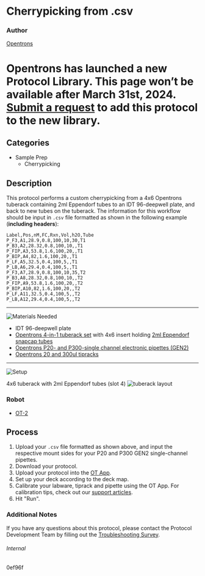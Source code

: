 # Cherrypicking from .csv

### Author
[Opentrons](https://opentrons.com/)


# Opentrons has launched a new Protocol Library. This page won’t be available after March 31st, 2024. [Submit a request](https://docs.google.com/forms/d/e/1FAIpQLSdYYp9QCKow4nn0KlCVsMS3HX0eJ0N9O7-erajKvcpT0lWbSg/viewform) to add this protocol to the new library.

## Categories
* Sample Prep
	* Cherrypicking

## Description
This protocol performs a custom cherrypicking from a 4x6 Opentrons tuberack containing 2ml Eppendorf tubes to an IDT 96-deepwell plate, and back to new tubes on the tuberack. The information for this workflow should be input in `.csv` file formatted as shown in the following example (**including headers**):

```
Label,Pos,nM,FC,Rxn,Vol,h2O,Tube
P_F3,A1,28.9,0.8,100,10,30,T1
P_B3,A2,28.32,0.8,100,10,,T1
P_FIP,A3,53.8,1.6,100,20,,T1
P_BIP,A4,82,1.6,100,20,,T1
P_LF,A5,32.5,0.4,100,5,,T1
P_LB,A6,29.4,0.4,100,5,,T1
P_F3,A7,28.9,0.8,100,10,35,T2
P_B3,A8,28.32,0.8,100,10,,T2
P_FIP,A9,53.8,1.6,100,20,,T2
P_BIP,A10,82,1.6,100,20,,T2
P_LF,A11,32.5,0.4,100,5,,T2
P_LB,A12,29.4,0.4,100,5,,T2
```

---
![Materials Needed](https://s3.amazonaws.com/opentrons-protocol-library-website/custom-README-images/001-General+Headings/materials.png)

* IDT 96-deepwell plate
* [Opentrons 4-in-1 tuberack set](https://shop.opentrons.com/collections/verified-labware/products/tube-rack-set-1) with 4x6 insert holding [2ml Eppendorf snapcap tubes](https://online-shop.eppendorf.us/US-en/Laboratory-Consumables-44512/Tubes-44515/Eppendorf-Safe-Lock-Tubes-PF-8863.html)
* [Opentrons P20- and P300-single channel electronic pipettes (GEN2)](https://shop.opentrons.com/collections/ot-2-pipettes/products/single-channel-electronic-pipette)
* [Opentrons 20 and 300ul tipracks](https://shop.opentrons.com/collections/opentrons-tips)

---
![Setup](https://s3.amazonaws.com/opentrons-protocol-library-website/custom-README-images/001-General+Headings/Setup.png)

4x6 tuberack with 2ml Eppendorf tubes (slot 4)
![tuberack layout](https://opentrons-protocol-library-website.s3.amazonaws.com/custom-README-images/0ef96f/rack_setup.png)

### Robot
* [OT-2](https://opentrons.com/ot-2)

## Process
1. Upload your `.csv` file formatted as shown above, and input the respective mount sides for your P20 and P300 GEN2 single-channel pipettes.
2. Download your protocol.
3. Upload your protocol into the [OT App](https://opentrons.com/ot-app).
4. Set up your deck according to the deck map.
5. Calibrate your labware, tiprack and pipette using the OT App. For calibration tips, check out our [support articles](https://support.opentrons.com/en/collections/1559720-guide-for-getting-started-with-the-ot-2).
6. Hit "Run".

### Additional Notes
If you have any questions about this protocol, please contact the Protocol Development Team by filling out the [Troubleshooting Survey](https://protocol-troubleshooting.paperform.co/).

###### Internal
0ef96f
